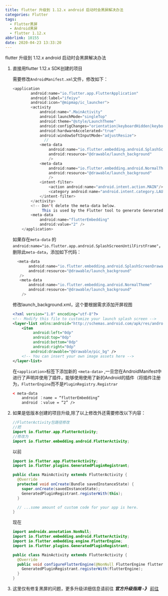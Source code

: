 ```yaml
---
title: flutter 升级到 1.12.x android 启动时会黑屏解决办法
categories: Flutter
tags:
  - Flutter黑屏
  - Android黑屏
  - flutter 1.12.x
abbrlink: 10155
date: 2020-04-23 13:33:20
---
```


flutter 升级到 1.12.x android 启动时会黑屏解决办法

1. 直接用flutter 1.12.x SDK创建的项目

   需要修改`AndroidManifest.xml`文件，修改如下：

   ```java
   <application
           android:name="io.flutter.app.FlutterApplication"
           android:label="ifeiyv"
           android:icon="@mipmap/ic_launcher">
           <activity
               android:name=".MainActivity"
               android:launchMode="singleTop"
               android:theme="@style/LaunchTheme"
               android:configChanges="orientation|keyboardHidden|keyboard|screenSize|smallestScreenSize|locale|layoutDirection|fontScale|screenLayout|density|uiMode"
               android:hardwareAccelerated="true"
               android:windowSoftInputMode="adjustResize">
                 //
               <meta-data
                   android:name="io.flutter.embedding.android.SplashScreenDrawable"
                   android:resource="@drawable/launch_background"
                   />
               <meta-data
                   android:name="io.flutter.embedding.android.NormalTheme"
                   android:resource="@drawable/launch_background"
                   />
               <intent-filter>
                   <action android:name="android.intent.action.MAIN"/>
                   <category android:name="android.intent.category.LAUNCHER"/>
               </intent-filter>
           </activity>
           <!-- Don't delete the meta-data below.
                This is used by the Flutter tool to generate GeneratedPluginRegistrant.java -->
           <meta-data
               android:name="flutterEmbedding"
               android:value="2" />
       </application>
   ```

   如果存在`meta-data` 的 `android:name="io.flutter.app.android.SplashScreenUntilFirstFrame"`，删除此`meta-data`，添加如下代码：

   ```java
     <meta-data
          android:name="io.flutter.embedding.android.SplashScreenDrawable"
          android:resource="@drawable/launch_background"
      />
      <meta-data
          android:name="io.flutter.embedding.android.NormalTheme"
          android:resource="@drawable/launch_background"
       />
   ```

   修改launch_background.xml，这个要根据需求添加开屏视图

   ```xml
   <?xml version="1.0" encoding="utf-8"?>
   <!-- Modify this file to customize your launch splash screen -->
   <layer-list xmlns:android="http://schemas.android.com/apk/res/android">
       <item
            android:left="0dp"
            android:top="0dp"
            android:bottom="0dp"
            android:right="0dp"
           android:drawable="@drawable/pic_bg" />
       <!-- You can insert your own image assets here -->  
   </layer-list>
   
   ```

   在`<application>`标签下添加新的 `<meta-data>` ,一旦您在AndroidManifest中进行了声明并使用了插件，能够使用使用了新的Android的插件（将插件注册为，`FlutterEngine`而不是`PluginRegistry.Registrar`

   ```xml
   < meta-data 
       android ：name = “flutterEmbedding”
       android ：value = “2” />
   ```

   

2. 如果是低版本创建的项目升级,除了以上修改外还需要修改以下内容：

   ```java
   //FlutterActivity包路径修改
   //把
   import io.flutter.app.FlutterActivity;
   //修改为
   import io.flutter.embedding.android.FlutterActivity;
   ```

   

   以前 

   ```java
   import io.flutter.app.FlutterActivity;
   import io.flutter.plugins.GeneratedPluginRegistrant;
   
   public class MainActivity extends FlutterActivity {
     @Override
     protected void onCreate(Bundle savedInstanceState) {
       super.onCreate(savedInstanceState);
       GeneratedPluginRegistrant.registerWith(this);
     }
   
     // ...some amount of custom code for your app is here.
   }
   ```

   现在

   ```java
   import androidx.annotation.NonNull;
   import io.flutter.embedding.android.FlutterActivity;
   import io.flutter.embedding.engine.FlutterEngine;
   import io.flutter.plugins.GeneratedPluginRegistrant;
   
   public class MainActivity extends FlutterActivity {
     @Override
     public void configureFlutterEngine(@NonNull FlutterEngine flutterEngine) {
       GeneratedPluginRegistrant.registerWith(flutterEngine);
     }
   }
   ```

3. 这里仅有修复黑屏的问题，更多升级详细信息请前往	***官方升级指南 -》***  [前往](https://github.com/flutter/flutter/wiki/Upgrading-pre-1.12-Android-projects)  